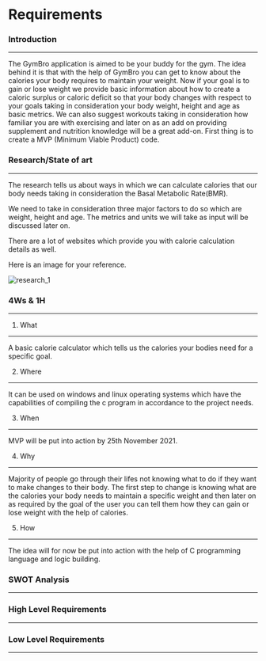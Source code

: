 #  **Requirements**

### **Introduction**
<hr>
The GymBro application is aimed to be your buddy for the gym. The idea behind it is that with the help of GymBro you can get to know about the calories your body requires to maintain your weight. Now if your goal is to gain or lose weight we provide basic information about how to create a caloric surplus or caloric deficit so that your body changes with respect to your goals taking in consideration your body weight, height and age as basic metrics. We can also suggest workouts taking in consideration how familiar you are with exercising and later on as an add on providing supplement and nutrition knowledge will be a great add-on. First thing is to create a MVP (Minimum Viable Product) code.

### **Research/State of art**
<hr>
The research tells us about ways in which we can calculate calories that our body needs taking in consideration the Basal Metabolic Rate(BMR).

We need to take in consideration three major factors to do so which are weight, height and age. The metrics and units we will take as input will be discussed later on.

There are a lot of websites which provide you with calorie calculation details as well.

Here is an image for your reference.

![research_1](https://user-images.githubusercontent.com/63052065/143007419-592d921d-fde1-47a0-b3e8-24bc45ea1f77.png)


### **4Ws &amp; 1H**
<hr>

1. What
<hr> 

A basic calorie calculator which tells us the calories your bodies need for a specific goal.

 2. Where
<hr>

It can be used on windows and linux operating systems which have the capabilities of compiling the c program in accordance to the project  needs.

 3. When
<hr>

MVP will be put into action by 25th  November 2021.

4. Why
<hr>

Majority of people go through their lifes not knowing what to do if they want to make changes to their body. The first step to change is knowing what are the calories your body needs to maintain a specific weight and then later on as required by the goal of the user you can tell them how they can gain or lose weight with the help of calories.

5. How
<hr>

The idea will for now be put into action with the help of C programming language and logic building.

### **SWOT Analysis**
<hr>

### __High Level Requirements__
<hr>

### **Low Level Requirements**
<hr>
